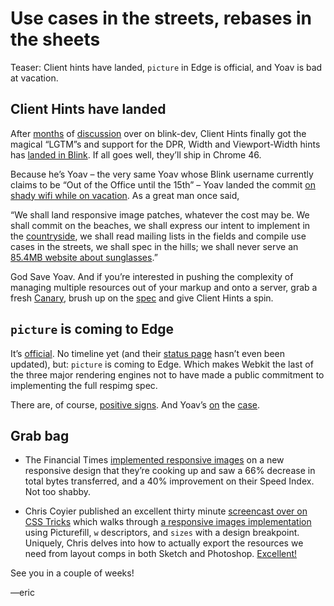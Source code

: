 # Use cases in the streets, rebases in the sheets
Teaser: Client hints have landed, `picture` in Edge is official, and Yoav is bad at vacation.

## Client Hints have landed

After [months][intent-1] of [discussion][intent-2] over on blink-dev, Client Hints finally got the magical “LGTM”s and support for the DPR, Width and Viewport-Width hints has [landed in Blink][ch-landed]. If all goes well, they’ll ship in Chrome 46. 

Because he’s Yoav – the very same Yoav whose Blink username currently claims to be “Out of the Office until the 15th” – Yoav landed the commit [on shady wifi while on vacation][yoav-wifi]. As a great man once said,

“We shall land responsive image patches, whatever the cost may be. We shall commit on the beaches, we shall express our intent to implement in the [countryside][countryside], we shall read mailing lists in the fields and compile use cases in the streets, we shall spec in the hills; we shall never serve an [85.4MB website about sunglasses][omfg].”

God Save Yoav. And if you’re interested in pushing the complexity of managing multiple resources out of your markup and onto a server, grab a fresh [Canary][canary], brush up on the [spec][ch-spec] and give Client Hints a spin.

[intent-1]:  https://groups.google.com/a/chromium.org/forum/#!msg/blink-dev/vvX1vCQihDE/wg6JQg9utaMJ
[intent-2]: https://groups.google.com/a/chromium.org/forum/#!topic/blink-dev/ATbqmznya_k
[ch-landed]: https://codereview.chromium.org/1262253002/
[yoav-wifi]: https://twitter.com/yoavweiss/status/631505136075055105
[countryside]: https://twitter.com/yoavweiss/status/612883735864807424
[omfg]: http://hawksworx.com/blog/oakleys-monster-page-of-baubles/
[canary]: https://www.google.com/chrome/browser/canary.html
[ch-spec]: http://igrigorik.github.io/http-client-hints/

## `picture` is coming to Edge

It’s [official][its-happening]. No timeline yet (and their [status page][ms-status] hasn’t even been updated), but: `picture` is coming to Edge. Which makes Webkit the last of the three major rendering engines not to have made a public commitment to implementing the full respimg spec.

There are, of course, [positive signs][positive]. And Yoav’s [on][async] the [case][webkit-picture].

[its-happening]: https://wpdev.uservoice.com/forums/257854-microsoft-edge-developer/suggestions/6261271-picture-element?tracking_code=2bff73cbe7ab5df6de48a42bf23848f0
[ms-status]: http://dev.modern.ie/platform/status/pictureelement/?filter=f3e0000bf&search=picture
[positive]: https://twitter.com/grorgwork/status/616333173362786304
[async]: https://bugs.webkit.org/show_bug.cgi?id=134488
[webkit-picture]: https://bugs.webkit.org/show_bug.cgi?id=picture

## Grab bag

- The Financial Times [implemented responsive images][ft-implement] on a new responsive design that they’re cooking up and saw a 66% decrease in total bytes transferred, and a 40% improvement on their Speed Index. Not too shabby.

- Chris Coyier published an excellent thirty minute [screencast over on CSS Tricks][screencast] which walks through [a responsive images implementation][eg] using Picturefill, `w` descriptors, and `sizes` with a design breakpoint. Uniquely, Chris delves into how to actually export the resources we need from layout comps in both Sketch and Photoshop. [Excellent!][excellent]

[ft-implement]: https://twitter.com/patrickhamann/status/626414825279778817
[screencast]: https://css-tricks.com/video-screencasts/141-getting-the-images-and-numbers-for-responsive-images/
[eg]: http://codepen.io/chriscoyier/pen/QbVwYp
[excellent]: http://www.billandted.org/sounds/ea/eaexcellent.mp3]

See you in a couple of weeks!

—eric
